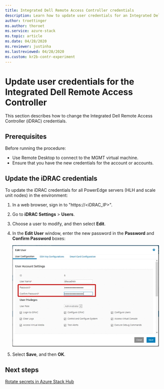 ```yaml
---
title: Integrated Dell Remote Access Controller credentials
description: Learn how to update user credentials for an Integrated Dell Remote Access Controller (iDRAC) for PowerEdge servers using Remote Desktop.
author: troettinger
ms.author: thoroet
ms.service: azure-stack
ms.topic: article
ms.date: 04/28/2020
ms.reviewer: justinha
ms.lastreviewed: 04/28/2020
ms.custom: kr2b-contr-experiment
---
```


# Update user credentials for the Integrated Dell Remote Access Controller

This section describes how to change the Integrated Dell Remote Access Controller (iDRAC) credentials. 

## Prerequisites

Before running the procedure: 

- Use Remote Desktop to connect to the MGMT virtual machine. 
- Ensure that you have the new credentials for the account or accounts. 
 
## Update the iDRAC credentials

To update the iDRAC credentials for all PowerEdge servers (HLH and scale unit nodes) in the environment:

1. In a web browser, sign in to "https://<iDRAC_IP>". 
1. Go to **iDRAC Settings** > **Users**. 
1. Choose a user to modify, and then select **Edit**. 
1. In the **Edit User** window, enter the new password in the **Password** and **Confirm Password** boxes: 

   ![Screenshot of the Edit User window showing the User Configuration tab. The password and confirm password fields are circled. Save is selected.](../operator/media/idrac-credentials/enter-user.png)

1. Select **Save**, and then **OK**. 

## Next steps

[Rotate secrets in Azure Stack Hub](../../operator/azure-stack-rotate-secrets.md)